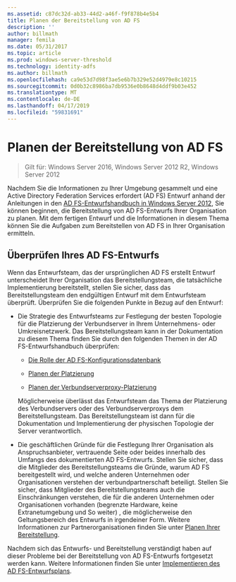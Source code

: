 ```yaml
---
ms.assetid: c87dc32d-ab33-44d2-a46f-f9f878b4e5b4
title: Planen der Bereitstellung von AD FS
description: ''
author: billmath
manager: femila
ms.date: 05/31/2017
ms.topic: article
ms.prod: windows-server-threshold
ms.technology: identity-adfs
ms.author: billmath
ms.openlocfilehash: ca9e53d7d98f3ae5e6b7b329e52d4979e8c10215
ms.sourcegitcommit: 0d0b32c8986ba7db9536e0b8648d4ddf9b03e452
ms.translationtype: MT
ms.contentlocale: de-DE
ms.lasthandoff: 04/17/2019
ms.locfileid: "59831691"
---
```

# <a name="planning-to-deploy-ad-fs"></a>Planen der Bereitstellung von AD FS

>Gilt für: Windows Server 2016, Windows Server 2012 R2, Windows Server 2012


Nachdem Sie die Informationen zu Ihrer Umgebung gesammelt und eine Active Directory Federation Services erfordert \(AD FS\) Entwurf anhand der Anleitungen in den [AD FS-Entwurfshandbuch in Windows Server 2012](https://technet.microsoft.com/library/dd807036.aspx), Sie können beginnen, die Bereitstellung von AD FS-Entwurfs Ihrer Organisation zu planen. Mit dem fertigen Entwurf und die Informationen in diesem Thema können Sie die Aufgaben zum Bereitstellen von AD FS in Ihrer Organisation ermitteln.  
  
## <a name="reviewing-your-ad-fs-design"></a>Überprüfen Ihres AD FS-Entwurfs  
Wenn das Entwurfsteam, das der ursprünglichen AD FS erstellt Entwurf unterscheidet Ihrer Organisation das Bereitstellungsteam, die tatsächliche Implementierung bereitstellt, stellen Sie sicher, dass das Bereitstellungsteam den endgültigen Entwurf mit dem Entwurfsteam überprüft. Überprüfen Sie die folgenden Punkte in Bezug auf den Entwurf:  
  
-   Die Strategie des Entwurfsteams zur Festlegung der besten Topologie für die Platzierung der Verbundserver in Ihrem Unternehmens- oder Umkreisnetzwerk. Das Bereitstellungsteam kann in der Dokumentation zu diesem Thema finden Sie durch den folgenden Themen in der AD FS-Entwurfshandbuch überprüfen:  
  
    -   [Die Rolle der AD FS-Konfigurationsdatenbank](../../ad-fs/technical-reference/The-Role-of-the-AD-FS-Configuration-Database.md)  
  
    -   [Planen der Platzierung](https://technet.microsoft.com/library/dd807069.aspx)  
  
    -   [Planen der Verbundserverproxy-Platzierung](https://technet.microsoft.com/library/dd807130.aspx)  
  
    Möglicherweise überlässt das Entwurfsteam das Thema der Platzierung des Verbundservers oder des Verbundserverproxys dem Bereitstellungsteam. Das Bereitstellungsteam ist dann für die Dokumentation und Implementierung der physischen Topologie der Server verantwortlich.  
  
-   Die geschäftlichen Gründe für die Festlegung Ihrer Organisation als Anspruchsanbieter, vertrauende Seite oder beides innerhalb des Umfangs des dokumentierten AD FS-Entwurfs. Stellen Sie sicher, dass die Mitglieder des Bereitstellungsteams die Gründe, warum AD FS bereitgestellt wird, und welche anderen Unternehmen oder Organisationen verstehen der verbundpartnerschaft beteiligt. Stellen Sie sicher, dass Mitglieder des Bereitstellungsteams auch die Einschränkungen verstehen, die für die anderen Unternehmen oder Organisationen vorhanden \(begrenzte Hardware, keine Extranetumgebung und So weiter\) , die möglicherweise den Geltungsbereich des Entwurfs in irgendeiner Form. Weitere Informationen zur Partnerorganisationen finden Sie unter [Planen Ihrer Bereitstellung](https://technet.microsoft.com/library/dd807083.aspx).  
  
Nachdem sich das Entwurfs- und Bereitstellung verständigt haben auf dieser Probleme bei der Bereitstellung von AD FS-Entwurfs fortgesetzt werden kann. Weitere Informationen finden Sie unter [Implementieren des AD FS-Entwurfsplans](Implementing-Your-AD-FS-Design-Plan.md).  
